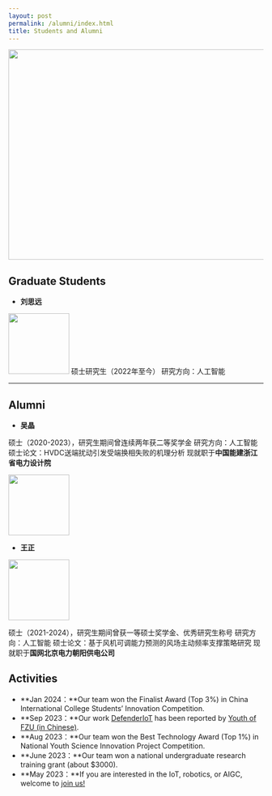 ```yaml
---
layout: post
permalink: /alumni/index.html
title: Students and Alumni
---
```


<div class="second">
<img src="/images/alumni/team2.JPG" width="624" height="416">
</div>

## Graduate Students

- **刘思远**

<img src="/images/alumni/liuxin.JPG" class="thumbnail" width="120" height="120">
硕士研究生（2022年至今）
研究方向：人工智能

---

## Alumni

- **吴晶**

硕士（2020-2023），研究生期间曾连续两年获二等奖学金
研究方向：人工智能
硕士论文：HVDC送端扰动引发受端换相失败的机理分析
现就职于**中国能建浙江省电力设计院**

<img src="/images/alumni/wujing.jpg" class="thumbnail" width="120" height="120">



- **王正**
<img src="/images/alumni/wangzheng.JPG" class="thumbnail" width="120" height="120">

硕士（2021-2024），研究生期间曾获一等硕士奖学金、优秀研究生称号
研究方向：人工智能
硕士论文：基于风机可调能力预测的风场主动频率支撑策略研究
现就职于**国网北京电力朝阳供电公司**


## Activities

- **Jan 2024：**Our team won the Finalist Award (Top 3%) in China International College Students’ Innovation Competition.
- **Sep 2023：**Our work [DefenderIoT](https://fzuiot.site/) has been reported by [Youth of FZU (in Chinese)](https://mp.weixin.qq.com/s/MF2NJQtEHsVwsm8Ym-l7Gg).
- **Aug 2023：**Our team won the Best Technology Award (Top 1%) in National Youth Science Innovation Project Competition.
- **June 2023：**Our team won a national undergraduate research training grant (about $3000).
- **May 2023：**If you are interested in the IoT, robotics, or AIGC, welcome to [join us!](https://fzuiot.site/english/)<br>



